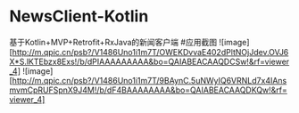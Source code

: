 # NewsClient-Kotlin
基于Kotlin+MVP+Retrofit+RxJava的新闻客户端
#应用截图
![image][http://m.qpic.cn/psb?/V1486Uno1i1m7T/OWEKDvvaE402dPltNOjJdev.OVJ6X*S.lKTEbzx8Exs!/b/dPIAAAAAAAAA&bo=QAIABEACAAQDCSw!&rf=viewer_4]
![image][http://m.qpic.cn/psb?/V1486Uno1i1m7T/9BAynC.5uNWyIQ6VRNLd7x4IAnsmvmCpRUFSpnX9J4M!/b/dF4BAAAAAAAA&bo=QAIABEACAAQDKQw!&rf=viewer_4]


